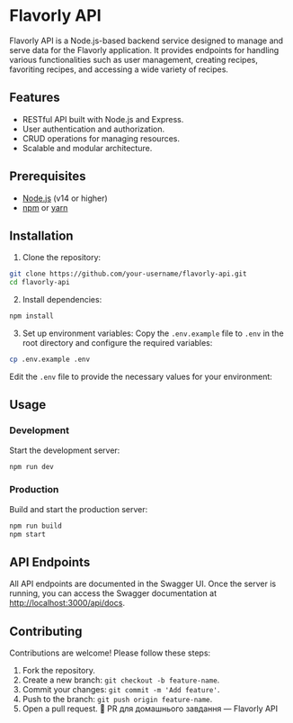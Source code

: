 # Flavorly API
Flavorly API is a Node.js-based backend service designed to manage and serve data for the Flavorly application. It provides endpoints for handling various functionalities such as user management, creating recipes, favoriting recipes, and accessing a wide variety of recipes.

## Features

- RESTful API built with Node.js and Express.
- User authentication and authorization.
- CRUD operations for managing resources.
- Scalable and modular architecture.

## Prerequisites

- [Node.js](https://nodejs.org/) (v14 or higher)
- [npm](https://www.npmjs.com/) or [yarn](https://yarnpkg.com/)

## Installation

1. Clone the repository:
  ```bash
  git clone https://github.com/your-username/flavorly-api.git
  cd flavorly-api
  ```

2. Install dependencies:
  ```bash
  npm install
  ```

3. Set up environment variables:
  Copy the `.env.example` file to `.env` in the root directory and configure the required variables:
  ```bash
  cp .env.example .env
  ```
  Edit the `.env` file to provide the necessary values for your environment:

## Usage

### Development
Start the development server:
```bash
npm run dev
```

### Production
Build and start the production server:
```bash
npm run build
npm start
```

## API Endpoints

All API endpoints are documented in the Swagger UI. Once the server is running, you can access the Swagger documentation at [http://localhost:3000/api/docs](http://localhost:3000/api/docs).

## Contributing

Contributions are welcome! Please follow these steps:

1. Fork the repository.
2. Create a new branch: `git checkout -b feature-name`.
3. Commit your changes: `git commit -m 'Add feature'`.
4. Push to the branch: `git push origin feature-name`.
5. Open a pull request.
📝 PR для домашнього завдання — Flavorly API
